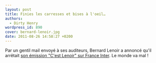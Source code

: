```yaml
---
layout: post
title: Finies les carresses et bises à l'oeil…
authors:
  - Dirty Henry
wordpress_id: 890
cover: bernard-lenoir.jpg
date: 2011-08-26 14:58:27 +0200
---
```


Par un gentil mail envoyé à ses auditeurs, Bernard Lenoir a annoncé qu'il
arrêtait
[son émission "C'est Lenoir" sur France Inter](http://fr.wikipedia.org/wiki/C'est_Lenoir).
Le monde va mal !
